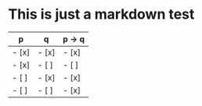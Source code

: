 # This is just a markdown test

| p   | q   | p -> q |
|-----|-----|--------|
| - [x] | - [x] | - [x]    |
| - [x] | - [ ] | - [ ]    |
| - [ ] | - [x] | - [x]    |
| - [ ] | - [ ] | - [x]    |

